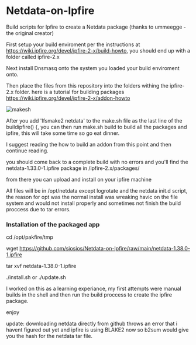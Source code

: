 # Netdata-on-Ipfire
Build scripts for Ipfire to create a Netdata package (thanks to ummeegge - the original creator)


First setup your build enviroment per the instructions at https://wiki.ipfire.org/devel/ipfire-2-x/build-howto, you should end up with a folder called ipfire-2.x

Next install Dnsmasq onto the system you loaded your build enviroment onto.

Then place the files from this repository into the folders withing the ipfire-2.x folder. here is a tutorial for building packages https://wiki.ipfire.org/devel/ipfire-2-x/addon-howto


![makesh](https://user-images.githubusercontent.com/135543/153519689-1e02c1aa-c82e-45ce-994a-9993a288535a.png)


After you add 'lfsmake2 netdata' to the make.sh file as the last line of the buildipfire() {, you can then run make.sh build to build all the packages and ipfire, this will take some time so go eat dinner.

I suggest reading the how to build an addon from this point and then continue reading.

you should come back to a complete build with no errors and you'll find the netdata-1.33.0-1.ipfire package in /ipfire-2.x/packages/

from there you can upload and install on your ipfire machine

All files will be in /opt/netdata except logrotate and the netdata init.d script, the reason for opt was the normal install was wreaking havic on the file system and would not install properly and sometimes not finish the build proccess due to tar errors.


### Installation of the packaged app
cd /opt/pakfire/tmp

wget https://github.com/siosios/Netdata-on-Ipfire/raw/main/netdata-1.38.0-1.ipfire

tar xvf netdata-1.38.0-1.ipfire

./install.sh or ./update.sh



I worked on this as a learning experiance, my first attempts were manual builds in the shell and then run the build proccess to create the ipfire package.



enjoy


update: downloading netdata directly from github throws an error that i havent figured out yet and ipfire is using BLAKE2 now so b2sum would give you the hash for the netdata tar file.
